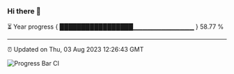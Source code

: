 ### Hi there 👋

⏳ Year progress { █████████████████▁▁▁▁▁▁▁▁▁▁▁▁▁ } 58.77 %

---

⏰ Updated on Thu, 03 Aug 2023 12:26:43 GMT

![Progress Bar CI](https://github.com/liununu/liununu/workflows/Progress%20Bar%20CI/badge.svg)
